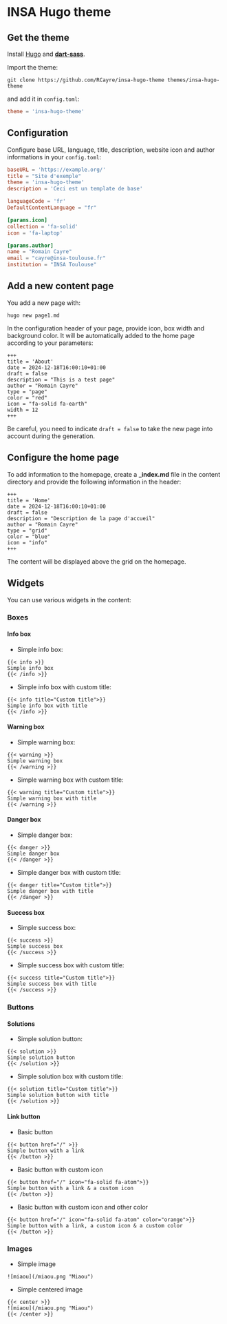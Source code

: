 # INSA Hugo theme

## Get the theme

Install [Hugo](https://gohugo.io/installation/) and **[dart-sass](https://gohugo.io/functions/resources/tocss/#dart-sass)**.

Import the theme:
```
git clone https://github.com/RCayre/insa-hugo-theme themes/insa-hugo-theme
```

and add it in `config.toml`:
```toml
theme = 'insa-hugo-theme'
```

## Configuration

Configure base URL, language, title, description, website icon and author informations in your `config.toml`:

```toml
baseURL = 'https://example.org/'
title = "Site d'exemple"
theme = 'insa-hugo-theme'
description = 'Ceci est un template de base'

languageCode = 'fr'
DefaultContentLanguage = "fr"

[params.icon]
collection = 'fa-solid'
icon = 'fa-laptop'

[params.author]
name = "Romain Cayre"
email = "cayre@insa-toulouse.fr"
institution = "INSA Toulouse"
```

## Add a new content page

You add a new page with:
```
hugo new page1.md
```

In the configuration header of your page, provide icon, box width and background color. It will be automatically added to the home page according to your parameters:
```
+++
title = 'About'
date = 2024-12-18T16:00:10+01:00
draft = false
description = "This is a test page"
author = "Romain Cayre"
type = "page"
color = "red"
icon = "fa-solid fa-earth"
width = 12
+++
```
Be careful, you need to indicate ```draft = false``` to take the new page into account during the generation.

## Configure the home page

To add information to the homepage, create a **_index.md** file in the content directory and provide the following information in the header:
```
+++
title = 'Home'
date = 2024-12-18T16:00:10+01:00
draft = false
description = "Description de la page d'accueil"
author = "Romain Cayre"
type = "grid"
color = "blue"
icon = "info"
+++
```
The content will be displayed above the grid on the homepage.

## Widgets
You can use various widgets in the content:


### Boxes
#### Info box

* Simple info box:
```
{{< info >}}
Simple info box
{{< /info >}}
```

* Simple info box with custom title:
```
{{< info title="Custom title">}}
Simple info box with title
{{< /info >}}
```

#### Warning box

* Simple warning box:
```
{{< warning >}}
Simple warning box
{{< /warning >}}
```

* Simple warning box with custom title:
```
{{< warning title="Custom title">}}
Simple warning box with title
{{< /warning >}}
```


#### Danger box

* Simple danger box:
```
{{< danger >}}
Simple danger box
{{< /danger >}}
```

* Simple danger box with custom title:
```
{{< danger title="Custom title">}}
Simple danger box with title
{{< /danger >}}
```


#### Success box

* Simple success box:
```
{{< success >}}
Simple success box
{{< /success >}}
```

* Simple success box with custom title:
```
{{< success title="Custom title">}}
Simple success box with title
{{< /success >}}
```

### Buttons

#### Solutions


* Simple solution button:
```
{{< solution >}}
Simple solution button
{{< /solution >}}
```

* Simple solution box with custom title:
```
{{< solution title="Custom title">}}
Simple solution button with title
{{< /solution >}}
```
#### Link button

* Basic button
```
{{< button href="/" >}}
Simple button with a link
{{< /button >}}
```

* Basic button with custom icon
```
{{< button href="/" icon="fa-solid fa-atom">}}
Simple button with a link & a custom icon
{{< /button >}}
```

* Basic button with custom icon and other color
```
{{< button href="/" icon="fa-solid fa-atom" color="orange">}}
Simple button with a link, a custom icon & a custom color
{{< /button >}}
```

### Images

* Simple image
```
![miaou](/miaou.png "Miaou")
```

* Simple centered image
```
{{< center >}}
![miaou](/miaou.png "Miaou")
{{< /center >}}
```
